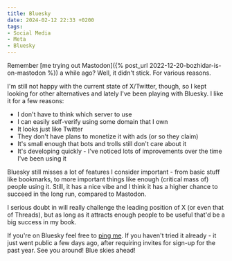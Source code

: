 ```yaml
---
title: Bluesky
date: 2024-02-12 22:33 +0200
tags:
- Social Media
- Meta
- Bluesky
---
```


Remember [me trying out Mastodon]({% post_url 2022-12-20-bozhidar-is-on-mastodon %}) a while ago? Well, it didn't stick. For various reasons.

I'm still not happy with the current state of X/Twitter, though, so I kept
looking for other alternatives and lately I've been playing with Bluesky. I like it
for a few reasons:

- I don't have to think which server to use
- I can easily self-verify using some domain that I own
- It looks just like Twitter
- They don't have plans to monetize it with ads (or so they claim)
- It's small enough that bots and trolls still don't care about it
- It's developing quickly - I've noticed lots of improvements over the time I've been using it

Bluesky still misses a lot of features I consider important - from basic stuff
like bookmarks, to more important things like enough (critical mass of) people
using it. Still, it has a nice vibe and I think it has a higher chance to succeed
in the long run, compared to Mastodon.

I serious doubt in will really challenge the leading position of X (or even that
of Threads), but as long as it attracts enough people to be useful that'd be a
big success in my book.

If you're on Bluesky feel free to [ping
me](https://bsky.app/profile/batsov.net).  If you haven't tried it already - it
just went public a few days ago, after requiring invites for sign-up for the past
year. See you around! Blue skies ahead!
